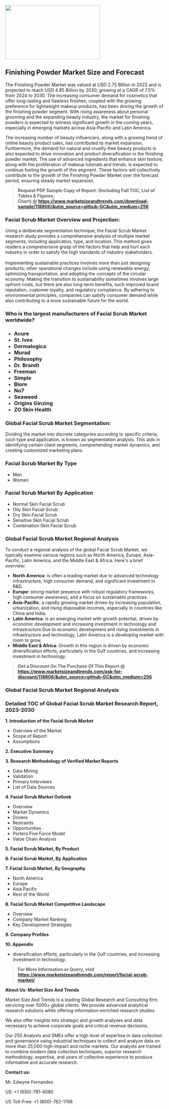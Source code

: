 <p><img class="alignnone size-medium wp-image-20088" src="https://ffe5etoiles.com/wp-content/uploads/2024/12/MST1-300x171.png" alt="" width="300" height="171" /></p><h2>Finishing Powder Market Size and Forecast</h2><p>The Finishing Powder Market was valued at USD 2.75 Billion in 2022 and is projected to reach USD 4.85 Billion by 2030, growing at a CAGR of 7.5% from 2024 to 2030. The increasing consumer demand for cosmetics that offer long-lasting and flawless finishes, coupled with the growing preference for lightweight makeup products, has been driving the growth of the finishing powder segment. With rising awareness about personal grooming and the expanding beauty industry, the market for finishing powders is expected to witness significant growth in the coming years, especially in emerging markets across Asia-Pacific and Latin America.</p><p>The increasing number of beauty influencers, along with a growing trend of online beauty product sales, has contributed to market expansion. Furthermore, the demand for natural and cruelty-free beauty products is also expected to drive innovation and product diversification in the finishing powder market. The use of advanced ingredients that enhance skin texture, along with the proliferation of makeup tutorials and trends, is expected to continue fueling the growth of this segment. These factors will collectively contribute to the growth of the Finishing Powder Market over the forecast period, ensuring steady market expansion.</p></p><blockquote id="" class=""><strong>Request PDF Sample Copy of Report: (Including Full TOC, List of Tables &amp; Figures, Chart)&nbsp;@&nbsp;<strong><a href="https://www.marketsizeandtrends.com/download-sample/118806/&utm_source=github-GC&utm_medium=256" target="_blank">https://www.marketsizeandtrends.com/download-sample/118806/&utm_source=github-GC&utm_medium=256</a></strong></strong></blockquote><h3 id="" class="">Facial Scrub Market&nbsp;Overview and Projection:</h3><p id="" class="">Using a deliberate segmentation technique, the Facial Scrub Market research study provides a comprehensive analysis of multiple market segments, including application, type, and location. This method gives readers a comprehensive grasp of the factors that help and hurt each industry in order to satisfy the high standards of industry stakeholders. <br /> <br />Implementing sustainable practices involves more than just designing products; other operational changes include using renewable energy, optimizing transportation, and adopting the concepts of the circular economy. Making the transition to sustainability sometimes involves large upfront costs, but there are also long-term benefits, such improved brand reputation, customer loyalty, and regulatory compliance. By adhering to environmental principles, companies can satisfy consumer demand while also contributing to a more sustainable future for the world.</p><h3 id="" class="">Who is the largest manufacturers of&nbsp;Facial Scrub Market worldwide?</h3><h3 class=""><p><ul><li>Acure </li><li> St. Ives </li><li> Dermalogica </li><li> Murad </li><li> Philosophy </li><li> Dr. Brandt </li><li> Freeman </li><li> Simple </li><li> Biore </li><li> No7 </li><li> Seaweed </li><li> Origins Ginzing </li><li> ZO Skin Health</li></ul></p></h3><h3 id="" class="">Global&nbsp;Facial Scrub Market Segmentation:</h3><p id="" class="">Dividing the market into discrete categories according to specific criteria, such type and application, is known as segmentation analysis. This aids in identifying certain client segments, comprehending market dynamics, and creating customized marketing plans.</p><h3 id="" class="">Facial Scrub Market&nbsp;By Type</h3><p><p><ul><li>Men </li><li> Women</p></li></ul></p></p><h3 id="" class="">Facial Scrub Market&nbsp;By Application</h3><p class=""><p><ul><li>Normal Skin Facial Scrub </li><li> Oily Skin Facial Scrub </li><li> Dry Skin Facial Scrub </li><li> Sensitive Skin Facial Scrub </li><li> Combination Skin Facial Scrub</li></ul></p></p><h3 id="" class="">Global Facial Scrub Market Regional Analysis</h3><p id="" class="">To conduct a regional analysis of the global Facial Scrub Market, we typically examine various regions such as North America, Europe, Asia-Pacific, Latin America, and the Middle East &amp; Africa. Here's a brief overview:</p><ul><li><strong>North America</strong>: is often a leading market due to advanced technology infrastructure, high consumer demand, and significant investment in R&amp;D.</li><li><strong>Europe</strong>: strong market presence with robust regulatory frameworks, high consumer awareness, and a focus on sustainable practices.</li><li><strong>Asia-Pacific</strong>: a rapidly growing market driven by increasing population, urbanization, and rising disposable incomes, especially in countries like China and India.</li><li><strong>Latin America</strong>: is an emerging market with growth potential, driven by economic development and increasing investment in technology and infrastructure.Due to economic development and rising investments in infrastructure and technology, Latin America is a developing market with room to grow.</li><li><strong>Middle East &amp; Africa</strong>: Growth in this region is driven by economic diversification efforts, particularly in the Gulf countries, and increasing investment in technology.</li></ul><blockquote id="" class=""><strong>Get a Discount On The Purchase Of This Report @ <strong><a href="https://www.marketsizeandtrends.com/ask-for-discount/118806/&utm_source=github-GC&utm_medium=256" target="_blank">https://www.marketsizeandtrends.com/ask-for-discount/118806/&utm_source=github-GC&utm_medium=256</a></strong></strong></blockquote><h3 id="" class="">Global Facial Scrub Market Regional Analysis</h3><h3 id="" class="">Detailed TOC of Global Facial Scrub Market Research Report, 2023-2030</h3><p id="" class=""><strong>1. Introduction of the Facial Scrub Market</strong></p><ul><li>Overview of the Market</li><li>Scope of Report</li><li>Assumptions</li></ul><p id="" class=""><strong>2. Executive Summary</strong></p><p id="" class=""><strong>3. Research Methodology of Verified Market Reports</strong></p><ul><li>Data Mining</li><li>Validation</li><li>Primary Interviews</li><li>List of Data Sources</li></ul><p id="" class=""><strong>4. Facial Scrub Market Outlook</strong></p><ul><li>Overview</li><li>Market Dynamics</li><li>Drivers</li><li>Restraints</li><li>Opportunities</li><li>Porters Five Force Model</li><li>Value Chain Analysis</li></ul><p id="" class=""><strong>5. Facial Scrub Market, By Product</strong></p><p id="" class=""><strong>6. Facial Scrub Market, By Application</strong></p><p id="" class=""><strong>7. Facial Scrub Market, By Geography</strong></p><ul><li>North America</li><li>Europe</li><li>Asia Pacific</li><li>Rest of the World</li></ul><p id="" class=""><strong>8. Facial Scrub Market Competitive Landscape</strong></p><ul><li>Overview</li><li>Company Market Ranking</li><li>Key Development Strategies</li></ul><p id="" class=""><strong>9. Company Profiles</strong></p><p id="" class=""><strong>10. Appendix</strong></p><ul><li>diversification efforts, particularly in the Gulf countries, and increasing investment in technology.</li></ul><blockquote id="" class=""><strong>For More Information or Query, visit <strong><strong><a href="https://www.marketsizeandtrends.com/report/facial-scrub-market/" target="_blank">https://www.marketsizeandtrends.com/report/facial-scrub-market/</a></strong></strong></strong></blockquote><p id="" class=""><strong>About Us: Market Size And Trends</strong></p><p id="" class="">Market Size And Trends is a leading Global Research and Consulting firm servicing over 5000+ global clients. We provide advanced analytical research solutions while offering information-enriched research studies.</p><p id="" class="">We also offer insights into strategic and growth analyses and data necessary to achieve corporate goals and critical revenue decisions.</p><p id="" class="">Our 250 Analysts and SMEs offer a high level of expertise in data collection and governance using industrial techniques to collect and analyze data on more than 25,000 high-impact and niche markets. Our analysts are trained to combine modern data collection techniques, superior research methodology, expertise, and years of collective experience to produce informative and accurate research.</p><p id="" class=""><strong>Contact us:</strong></p><p id="" class="">Mr. Edwyne Fernandes</p><p id="" class="">US: +1 (650)-781-4080</p><p id="" class="">US Toll-Free: +1 (800)-782-1768</p>
